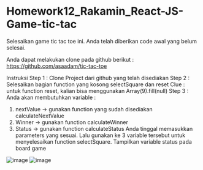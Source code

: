 # Homework12_Rakamin_React-JS-Game-tic-tac

Selesaikan game tic tac toe ini. Anda telah diberikan code awal yang belum selesai.

Anda dapat melakukan clone pada github berikut : https://github.com/asaadam/tic-tac-toe

Instruksi
Step 1 : Clone Project dari github yang telah disediakan
Step 2 : Selesaikan bagian function yang kosong selectSquare dan reset
Clue : untuk function reset, kalian bisa menggunakan Array(9).fill(null)
Step 3 : Anda akan membutuhkan variable : 
1. nextValue -> gunakan function yang sudah disediakan calculateNextValue
2. Winner -> gunakan function calculateWinner
3. Status -> gunakan function calculateStatus
 Anda tinggal memasukkan parameters yang sesuai. Lalu gunakan ke 3 variable tersebut untuk menyelesaikan 
function selectSquare.
Tampilkan variable status pada board game


![image](https://github.com/zcdanny/Homework12_Rakamin_React-JS-Game-tic-tac/assets/100658079/d72f3e69-e788-423a-af78-54b24ec7530c)
![image](https://github.com/zcdanny/Homework12_Rakamin_React-JS-Game-tic-tac/assets/100658079/9ae7035d-499b-46d0-b359-00a17b77c3c4)

